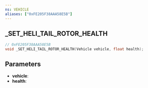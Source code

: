 ```yaml
---
ns: VEHICLE
aliases: ["0xFE205F38AAA58E5B"]
---
```

## _SET_HELI_TAIL_ROTOR_HEALTH

```c
// 0xFE205F38AAA58E5B
void _SET_HELI_TAIL_ROTOR_HEALTH(Vehicle vehicle, float health);
```

## Parameters
* **vehicle**: 
* **health**: 

